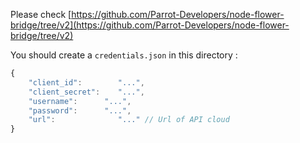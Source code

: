 Please check [https://github.com/Parrot-Developers/node-flower-bridge/tree/v2](https://github.com/Parrot-Developers/node-flower-bridge/tree/v2)

You should create a `credentials.json` in this directory :

```javascript
{
	"client_id":		"...",
	"client_secret":	"...",
	"username":		 "...",
	"password":		 "...",
	"url":				"..." // Url of API cloud
}
```
